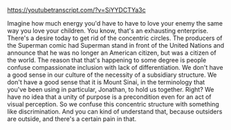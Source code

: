 https://youtubetranscript.com/?v=SiYYDCTYa3c

 Imagine how much energy you'd have to have to love your enemy the same way you love your children. You know, that's an exhausting enterprise. There's a desire today to get rid of the concentric circles. The producers of the Superman comic had Superman stand in front of the United Nations and announce that he was no longer an American citizen, but was a citizen of the world. The reason that that's happening to some degree is people confuse compassionate inclusion with lack of differentiation. We don't have a good sense in our culture of the necessity of a subsidiary structure. We don't have a good sense that it is Mount Sinai, in the terminology that you've been using in particular, Jonathan, to hold us together. Right? We have no idea that a unity of purpose is a precondition even for an act of visual perception. So we confuse this concentric structure with something like discrimination. And you can kind of understand that, because outsiders are outside, and there's a certain pain in that.